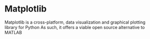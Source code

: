 # Matplotlib
Matplotlib is a cross-platform, data visualization and graphical plotting library for Python As such, it offers a viable open source alternative to MATLAB
